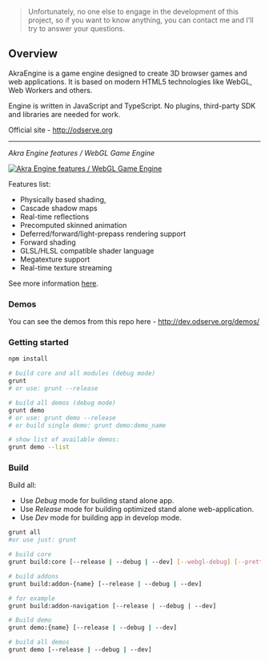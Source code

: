 <blockquote>
Unfortunately, no one else to engage in the development of this project, so if you want to know anything, you can contact me and I'll try to answer your questions.
</blockquote>

## Overview

AkraEngine is a game engine designed to create 3D browser games and web applications. It is based on modern HTML5 technologies like WebGL, Web Workers and others.

Engine is written in JavaScript and TypeScript. No plugins, third-party SDK and libraries are needed for work.

Official site - http://odserve.org

----
<i>Akra Engine features / WebGL Game Engine</i>
 
[![Akra Engine features / WebGL Game Engine](http://img.youtube.com/vi/ATKItjpDC7I/0.jpg)](http://youtu.be/ATKItjpDC7I)

Features list:

* Physically based shading, 
* Cascade shadow maps
* Real-time reflections
* Precomputed skinned animation
* Deferred/forward/light-prepass rendering support
* Forward shading
* GLSL/HLSL compatible shader language
* Megatexture support
* Real-time texture streaming

See more information [here](http://odserve.org/en/technology).


### Demos

You can see the demos from this repo here - http://dev.odserve.org/demos/

### Getting started

```bash
npm install

# build core and all modules (debug mode)
grunt
# or use: grunt --release 

# build all demos (debug mode)
grunt demo
# or use: grunt demo --release
# or build single demo: grunt demo:demo_name

# show list of available demos: 
grunt demo --list
```

### Build

Build all:

* Use <i>Debug</i> mode for building stand alone app.
* Use <i>Release</i> mode for building optimized stand alone web-application.
* Use <i>Dev</i> mode for building app in develop mode. 

```bash
grunt all
#or use just: grunt
```

```bash
# build core
grunt build:core [--release | --debug | --dev] [--webgl-debug] [--pretty_print] 
```

```bash
# build addons
grunt build:addon-{name} [--release | --debug | --dev]

# for example
grunt build:addon-navigation [--release | --debug | --dev]
```

```bash
# Build demo
grunt demo:{name} [--release | --debug | --dev]

# build all demos
grunt demo [--release | --debug | --dev]
```
